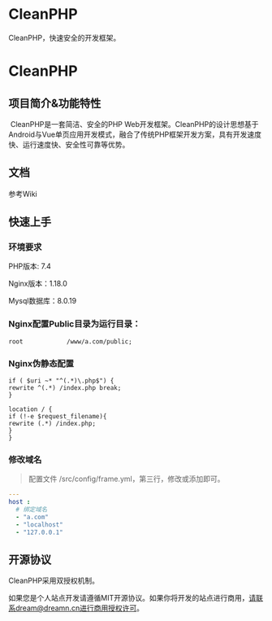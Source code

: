 # CleanPHP
CleanPHP，快速安全的开发框架。
# CleanPHP

## 项目简介&功能特性

​		CleanPHP是一套简洁、安全的PHP Web开发框架。CleanPHP的设计思想基于Android与Vue单页应用开发模式，融合了传统PHP框架开发方案，具有开发速度快、运行速度快、安全性可靠等优势。

## 文档

参考Wiki

## 快速上手

### 环境要求

PHP版本: 7.4

Nginx版本：1.18.0

Mysql数据库：8.0.19

### Nginx配置Public目录为运行目录：

```
root			/www/a.com/public;
```

### Nginx伪静态配置

```
if ( $uri ~* "^(.*)\.php$") {    
rewrite ^(.*) /index.php break;  
}	

location / {    
if (!-e $request_filename){      
rewrite (.*) /index.php;    
}  
}
```

### 修改域名

> 配置文件 /src/config/frame.yml，第三行，修改或添加即可。

```yml
---
host :
  # 绑定域名
  - "a.com"
  - "localhost"
  - "127.0.0.1"
```



## 开源协议

CleanPHP采用双授权机制。

如果您是个人站点开发请遵循MIT开源协议。如果你将开发的站点进行商用，请联系dream@dreamn.cn进行商用授权许可。







































